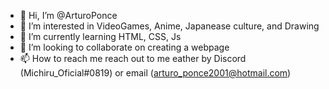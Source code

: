 - 👋 Hi, I’m @ArturoPonce
- 👀 I’m interested in VideoGames, Anime, Japanease culture, and Drawing
- 🌱 I’m currently learning HTML, CSS, Js
- 💞️ I’m looking to collaborate on creating a webpage
- 📫 How to reach me reach out to me eather by Discord (Michiru_Oficial#0819) or email (arturo_ponce2001@hotmail.com)

<!---
ArturoPonce/ArturoPonce is a ✨ special ✨ repository because its `README.md` (this file) appears on your GitHub profile.
You can click the Preview link to take a look at your changes.
--->
